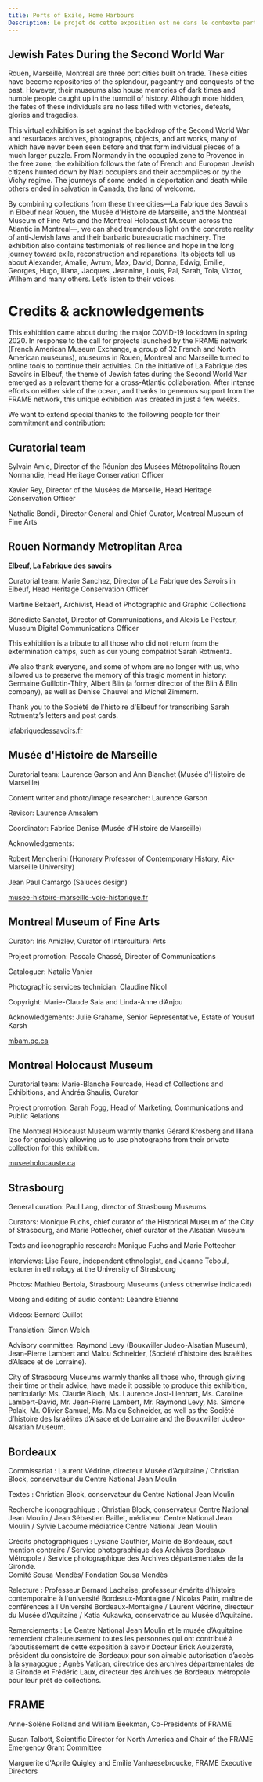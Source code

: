 ```yaml
---
title: Ports of Exile, Home Harbours
Description: Le projet de cette exposition est né dans le contexte particulier du grand confinement du printemps 2020, dû à la pandémie mondiale du Covid-19. Répondant à l’appel à projet lancé par le réseau FRAME, les musées de Rouen, Montréal et Marseille se sont fédérés pour prolonger leur mission en ligne.
---
```


## Jewish Fates During the Second World War

Rouen, Marseille, Montreal are three port cities built on trade. These cities have become repositories of the splendour, pageantry and conquests of the past. However, their museums also house memories of dark times and humble people caught up in the turmoil of history. Although more hidden, the fates of these individuals are no less filled with victories, defeats, glories and tragedies.

This virtual exhibition is set against the backdrop of the Second World War and resurfaces archives, photographs, objects, and art works, many of which have never been seen before and that form individual pieces of a much larger puzzle. From Normandy in the occupied zone to Provence in the free zone, the exhibition follows the fate of French and European Jewish citizens hunted down by Nazi occupiers and their accomplices or by the Vichy regime. The journeys of some ended in deportation and death while others ended in salvation in Canada, the land of welcome.

By combining collections from these three cities—La Fabrique des Savoirs in Elbeuf near Rouen, the Musée d'Histoire de Marseille, and the Montreal Museum of Fine Arts and the Montreal Holocaust Museum across the Atlantic in Montreal—, we can shed tremendous light on the concrete reality of anti-Jewish laws and their barbaric bureaucratic machinery. The exhibition also contains testimonials of resilience and hope in the long journey toward exile, reconstruction and reparations. Its objects tell us about Alexander, Amalie, Avrum, Max, David, Donna, Edwig, Emilie, Georges, Hugo, Illana, Jacques, Jeannine, Louis, Pal, Sarah, Tola, Victor, Wilhem and many others. Let’s listen to their voices.

# Credits & acknowledgements

This exhibition came about during the major COVID-19 lockdown in spring 2020. In response to the call for projects launched by the FRAME network (French American Museum Exchange, a group of 32 French and North American museums), museums in Rouen, Montreal and Marseille turned to online tools to continue their activities. On the initiative of La Fabrique des Savoirs in Elbeuf, the theme of Jewish fates during the Second World War emerged as a relevant theme for a cross-Atlantic collaboration. After intense efforts on either side of the ocean, and thanks to generous support from the FRAME network, this unique exhibition was created in just a few weeks.

We want to extend special thanks to the following people for their commitment and contribution:

## Curatorial team

Sylvain Amic, Director of the Réunion des Musées Métropolitains Rouen Normandie, Head Heritage Conservation Officer

Xavier Rey, Director of the Musées de Marseille, Head Heritage Conservation Officer

Nathalie Bondil, Director General and Chief Curator, Montreal Museum of Fine Arts

## Rouen Normandy Metroplitan Area

**Elbeuf, La Fabrique des savoirs**

Curatorial team: Marie Sanchez, Director of La Fabrique des Savoirs in Elbeuf, Head Heritage Conservation Officer

Martine Bekaert, Archivist, Head of Photographic and Graphic Collections

Bénédicte Sanctot, Director of Communications, and Alexis Le Pesteur, Museum Digital Communications Officer

This exhibition is a tribute to all those who did not return from the extermination camps, such as our young compatriot Sarah Rotmentz.

We also thank everyone, and some of whom are no longer with us, who allowed us to preserve the memory of this tragic moment in history: Germaine Guillotin-Thiry, Albert Blin (a former director of the Blin & Blin company), as well as Denise Chauvel and Michel Zimmern.

Thank you to the Société de l'histoire d'Elbeuf for transcribing Sarah Rotmentz’s letters and post cards.

[lafabriquedessavoirs.fr](https://lafabriquedessavoirs.fr)

## Musée d'Histoire de Marseille

Curatorial team: Laurence Garson and Ann Blanchet (Musée d'Histoire de Marseille)

Content writer and photo/image researcher: Laurence Garson

Revisor: Laurence Amsalem

Coordinator: Fabrice Denise (Musée d'Histoire de Marseille)

Acknowledgements:

Robert Mencherini (Honorary Professor of Contemporary History, Aix-Marseille University)

Jean Paul Camargo (Saluces design)

[musee-histoire-marseille-voie-historique.fr](https://www.musee-histoire-marseille-voie-historique.fr)

## Montreal Museum of Fine Arts

Curator: Iris Amizlev, Curator of Intercultural Arts

Project promotion: Pascale Chassé, Director of Communications

Cataloguer: Natalie Vanier

Photographic services technician: Claudine Nicol

Copyright: Marie-Claude Saia and Linda-Anne d’Anjou

Acknowledgements: Julie Grahame, Senior Representative, Estate of Yousuf Karsh

[mbam.qc.ca](https://www.mbam.qc.ca)

## Montreal Holocaust Museum


Curatorial team: Marie-Blanche Fourcade, Head of Collections and Exhibitions, and Andréa Shaulis, Curator

Project promotion: Sarah Fogg, Head of Marketing, Communications and Public Relations

The Montreal Holocaust Museum warmly thanks Gérard Krosberg and Illana Izso for graciously allowing us to use photographs from their private collection for this exhibition.

[museeholocauste.ca](https://museeholocauste.ca)

## Strasbourg

General curation: Paul Lang, director of Strasbourg Museums

Curators: Monique Fuchs, chief curator of the Historical Museum of the City of Strasbourg, and Marie Pottecher, chief curator of the Alsatian Museum

Texts and iconographic research: Monique Fuchs and Marie Pottecher

Interviews: Lise Faure, independent ethnologist, and Jeanne Teboul, lecturer in ethnology at the University of Strasbourg

Photos: Mathieu Bertola, Strasbourg Museums (unless otherwise indicated)

Mixing and editing of audio content: Léandre Etienne

Videos: Bernard Guillot

Translation: Simon Welch

Advisory committee: Raymond Levy (Bouxwiller Judeo-Alsatian Museum), Jean-Pierre Lambert and Malou Schneider, (Société d’histoire des Israélites d’Alsace et de Lorraine).

City of Strasbourg Museums warmly thanks all those who, through giving their time or their advice, have made it possible to produce this exhibition, particularly: Ms. Claude Bloch, Ms. Laurence Jost-Lienhart, Ms. Caroline Lambert-David, Mr. Jean-Pierre Lambert, Mr. Raymond Levy, Ms. Simone Polak, Mr. Olivier Samuel, Ms. Malou Schneider, as well as the Société d’histoire des Israélites d’Alsace et de Lorraine and the Bouxwiller Judeo-Alsatian Museum.

## Bordeaux

Commissariat : Laurent Védrine, directeur Musée d’Aquitaine / Christian Block, conservateur du Centre National Jean Moulin

Textes : Christian Block, conservateur du Centre National Jean Moulin

Recherche iconographique : Christian Block, conservateur Centre National Jean Moulin /
Jean Sébastien Baillet, médiateur Centre National Jean Moulin / Sylvie Lacoume médiatrice
Centre National Jean Moulin

Crédits photographiques : Lysiane Gauthier, Mairie de Bordeaux, sauf mention contraire / Service photographique des Archives Bordeaux Métropole / Service photographique des Archives départementales de la Gironde.  
Comité Sousa Mendès/ Fondation Sousa Mendès

Relecture : Professeur Bernard Lachaise, professeur émérite d&#39;histoire contemporaine à l'université Bordeaux-Montaigne / Nicolas Patin, maître de conférences à l'Université Bordeaux-Montaigne / Laurent Védrine, directeur du Musée d’Aquitaine / Katia Kukawka, conservatrice au Musée d’Aquitaine.

Remerciements : Le Centre National Jean Moulin et le musée d’Aquitaine remercient chaleureusement toutes les personnes qui ont contribué à l’aboutissement de cette exposition à savoir Docteur Erick Aouizerate, président du consistoire de Bordeaux pour son aimable autorisation d’accès à la synagogue ; Agnès Vatican, directrice des archives départementales de la Gironde et Frédéric Laux, directeur des Archives de Bordeaux métropole pour leur prêt de collections.


## FRAME

Anne-Solène Rolland and William Beekman, Co-Presidents of FRAME

Susan Talbott, Scientific Director for North America and Chair of the FRAME Emergency Grant Committee

Marguerite d'Aprile Quigley and Emilie Vanhaesebroucke, FRAME Executive Directors